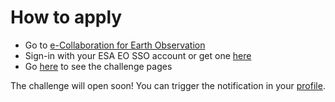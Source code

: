 # How to apply

* Go to [e-Collaboration for Earth Observation](http://challenges.esa.int) 
* Sign-in with your ESA EO SSO account or get one [here]()
* Go [here](https://challenges.esa.int/contest/14) to see the challenge pages

The challenge will open soon! You can trigger the notification in your [profile](https://challenges.esa.int/account/profile). 
